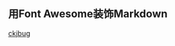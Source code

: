 ## 用Font Awesome装饰Markdown

<i class="fa fa-weixin"></i>[ckjbug](https://...)


<link href="http://cdn.bootcss.com/font-awesome/4.3.0/css/font-awesome.min.css" rel="stylesheet">
<head><script defer src="https://use.fontawesome.com/releases/v5.0.13/js/all.js"></script> <script defer src="https://use.fontawesome.com/releases/v5.0.13/js/v4-shims.js"></script></head><link rel="stylesheet" href="https://use.fontawesome.com/releases/v5.0.13/css/all.css">

